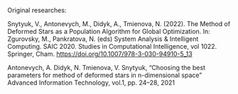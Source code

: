 Original researches:

Snytyuk, V., Antonevych, M., Didyk, A., Tmienova, N. (2022). The Method of Deformed Stars as a Population Algorithm for Global Optimization. In: Zgurovsky, M., Pankratova, N. (eds) System Analysis & Intelligent Computing. SAIC 2020. Studies in Computational Intelligence, vol 1022. Springer, Cham. https://doi.org/10.1007/978-3-030-94910-5_13

Antonevych, A. Didyk, N. Tmienova, V. Snytyuk, “Choosing the best parameters for method of deformed stars in n-dimensional space” Advanced Information Technology, vol.1, pp. 24–28, 2021
